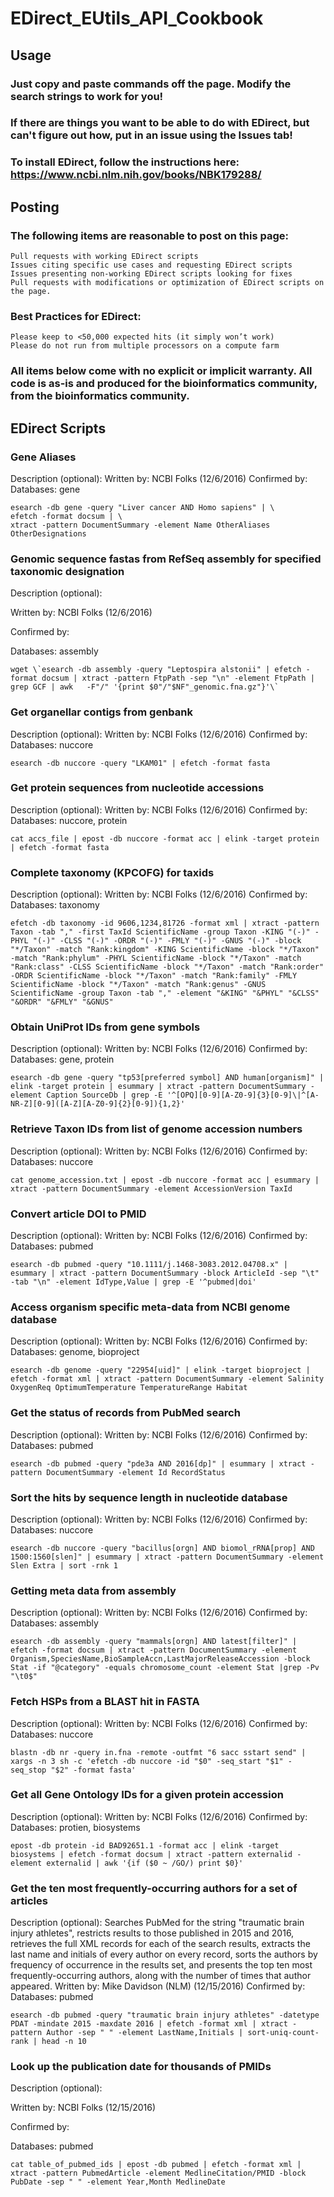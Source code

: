 # EDirect_EUtils_API_Cookbook

## Usage

### Just copy and paste commands off the page.  Modify the search strings to work for you!

### If there are things you want to be able to do with EDirect, but can't figure out how, put in an issue using the Issues tab!

### To install EDirect, follow the instructions here:  https://www.ncbi.nlm.nih.gov/books/NBK179288/

## Posting
### The following items are reasonable to post on this page:
    Pull requests with working EDirect scripts
    Issues citing specific use cases and requesting EDirect scripts
    Issues presenting non-working EDirect scripts looking for fixes
    Pull requests with modifications or optimization of EDirect scripts on the page.
### Best Practices for EDirect:
    Please keep to <50,000 expected hits (it simply won’t work)
    Please do not run from multiple processors on a compute farm

### All items below come with no explicit or implicit warranty.  All code is as-is and produced for the bioinformatics community, from the bioinformatics community.  

## EDirect Scripts

### Gene Aliases
Description (optional):
Written by: NCBI Folks (12/6/2016)
Confirmed by:
Databases: gene
```
esearch -db gene -query "Liver cancer AND Homo sapiens" | \
efetch -format docsum | \
xtract -pattern DocumentSummary -element Name OtherAliases OtherDesignations
```

### Genomic sequence fastas from RefSeq assembly for specified taxonomic designation

Description (optional):

Written by: NCBI Folks (12/6/2016)

Confirmed by:

Databases: assembly

```
wget \`esearch -db assembly -query "Leptospira alstonii" | efetch -format docsum | xtract -pattern FtpPath -sep "\n" -element FtpPath | grep GCF | awk   -F"/" '{print $0"/"$NF"_genomic.fna.gz"}'\`
```

### Get organellar contigs from genbank

Description (optional):
Written by: NCBI Folks (12/6/2016)
Confirmed by:
Databases: nuccore

```
esearch -db nuccore -query "LKAM01" | efetch -format fasta
```

### Get protein sequences from nucleotide accessions

Description (optional):
Written by: NCBI Folks (12/6/2016)
Confirmed by:
Databases: nuccore, protein

```
cat accs_file | epost -db nuccore -format acc | elink -target protein | efetch -format fasta
```

### Complete taxonomy (KPCOFG) for taxids

Description (optional):
Written by: NCBI Folks (12/6/2016)
Confirmed by:
Databases: taxonomy

```
efetch -db taxonomy -id 9606,1234,81726 -format xml | xtract -pattern Taxon -tab "," -first TaxId ScientificName -group Taxon -KING "(-)" -PHYL "(-)" -CLSS "(-)" -ORDR "(-)" -FMLY "(-)" -GNUS "(-)" -block "*/Taxon" -match "Rank:kingdom" -KING ScientificName -block "*/Taxon" -match "Rank:phylum" -PHYL ScientificName -block "*/Taxon" -match "Rank:class" -CLSS ScientificName -block "*/Taxon" -match "Rank:order" -ORDR ScientificName -block "*/Taxon" -match "Rank:family" -FMLY ScientificName -block "*/Taxon" -match "Rank:genus" -GNUS ScientificName -group Taxon -tab "," -element "&KING" "&PHYL" "&CLSS" "&ORDR" "&FMLY" "&GNUS"
```

### Obtain UniProt IDs from gene symbols

Description (optional):
Written by: NCBI Folks (12/6/2016)
Confirmed by:
Databases: gene, protein

```
esearch -db gene -query "tp53[preferred symbol] AND human[organism]" | elink -target protein | esummary | xtract -pattern DocumentSummary -element Caption SourceDb | grep -E '^[OPQ][0-9][A-Z0-9]{3}[0-9]\|^[A-NR-Z][0-9]([A-Z][A-Z0-9]{2}[0-9]){1,2}'
```

### Retrieve Taxon IDs from list of genome accession numbers

Description (optional):
Written by: NCBI Folks (12/6/2016)
Confirmed by:
Databases: nuccore

```
cat genome_accession.txt | epost -db nuccore -format acc | esummary | xtract -pattern DocumentSummary -element AccessionVersion TaxId
```

### Convert article DOI to PMID

Description (optional):
Written by: NCBI Folks (12/6/2016)
Confirmed by:
Databases: pubmed

```
esearch -db pubmed -query "10.1111/j.1468-3083.2012.04708.x" | esummary | xtract -pattern DocumentSummary -block ArticleId -sep "\t" -tab "\n" -element IdType,Value | grep -E '^pubmed|doi'
```

### Access organism specific meta-data from NCBI genome database

Description (optional):
Written by: NCBI Folks (12/6/2016)
Confirmed by:
Databases: genome, bioproject

```
esearch -db genome -query "22954[uid]" | elink -target bioproject | efetch -format xml | xtract -pattern DocumentSummary -element Salinity OxygenReq OptimumTemperature TemperatureRange Habitat
```

### Get the status of records from PubMed search

Description (optional):
Written by: NCBI Folks (12/6/2016)
Confirmed by:
Databases: pubmed

```
esearch -db pubmed -query "pde3a AND 2016[dp]" | esummary | xtract -pattern DocumentSummary -element Id RecordStatus
```

### Sort the hits by sequence length in nucleotide database

Description (optional):
Written by: NCBI Folks (12/6/2016)
Confirmed by:
Databases: nuccore

```
esearch -db nuccore -query "bacillus[orgn] AND biomol_rRNA[prop] AND 1500:1560[slen]" | esummary | xtract -pattern DocumentSummary -element Slen Extra | sort -rnk 1
```

### Getting meta data from assembly

Description (optional):
Written by: NCBI Folks (12/6/2016)
Confirmed by:
Databases: assembly

```
esearch -db assembly -query "mammals[orgn] AND latest[filter]" | efetch -format docsum | xtract -pattern DocumentSummary -element Organism,SpeciesName,BioSampleAccn,LastMajorReleaseAccession -block Stat -if "@category" -equals chromosome_count -element Stat |grep -Pv "\t0$"
```

### Fetch HSPs from a BLAST hit in FASTA                                            	

Description (optional):
Written by: NCBI Folks (12/6/2016)
Confirmed by:
Databases: nuccore

```
blastn -db nr -query in.fna -remote -outfmt "6 sacc sstart send" | xargs -n 3 sh -c 'efetch -db nuccore -id "$0" -seq_start "$1" -seq_stop "$2" -format fasta'
```

### Get all Gene Ontology IDs for a given protein accession

Description (optional):
Written by: NCBI Folks (12/6/2016)
Confirmed by:
Databases: protien, biosystems

```
epost -db protein -id BAD92651.1 -format acc | elink -target biosystems | efetch -format docsum | xtract -pattern externalid -element externalid | awk '{if ($0 ~ /GO/) print $0}'
```

### Get the ten most frequently-occurring authors for a set of articles
 
Description (optional): Searches PubMed for the string "traumatic brain injury athletes", restricts results to those published in 2015 and 2016, retrieves the full XML records for each of the search results, extracts the last name and initials of every author on every record, sorts the authors by frequency of occurrence in the results set, and presents the top ten most frequently-occurring authors, along with the number of times that author appeared.
Written by: Mike Davidson (NLM) (12/15/2016)
Confirmed by:
Databases: pubmed

```
esearch -db pubmed -query "traumatic brain injury athletes" -datetype PDAT -mindate 2015 -maxdate 2016 | efetch -format xml | xtract -pattern Author -sep " " -element LastName,Initials | sort-uniq-count-rank | head -n 10
```

### Look up the publication date for thousands of PMIDs 

Description (optional):

Written by: NCBI Folks (12/15/2016)

Confirmed by:

Databases: pubmed

```
cat table_of_pubmed_ids | epost -db pubmed | efetch -format xml | xtract -pattern PubmedArticle -element MedlineCitation/PMID -block PubDate -sep " " -element Year,Month MedlineDate
```
